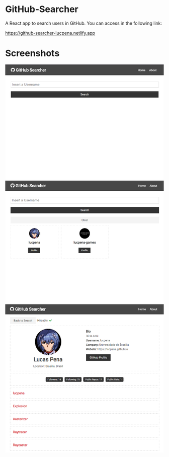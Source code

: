 # GitHub-Searcher
A React app to search users in GitHub. You can access in the following link:

https://github-searcher-lucpena.netlify.app

# Screenshots

![Screenshot 1](https://github.com/lucpena/GitHub-Searcher/blob/master/ss/1.png)
![Screenshot 2](https://github.com/lucpena/GitHub-Searcher/blob/master/ss/2.png)
![Screenshot 3](https://github.com/lucpena/GitHub-Searcher/blob/master/ss/3.png)
